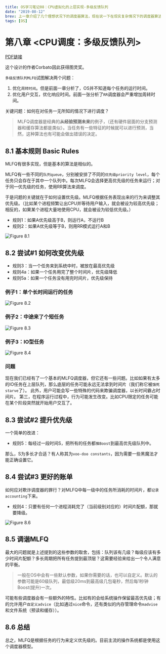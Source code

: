 ```yaml lw-blog-meta
title: OS学习笔记08：CPU虚拟化的上层实现-多级反馈队列
date: "2019-08-12"
brev: 上一章介绍了几个理想状况下的调度器算法，现在说一下在现实复杂情况下的调度器算法。
tags: [OS]
```


# 第八章 <CPU调度：多级反馈队列>

[PDF链接](http://pages.cs.wisc.edu/~remzi/OSTEP/cpu-sched-mlfq.pdf)

这个设计的作者Corbato因此获得图灵奖。

`多级反馈队列MLFQ`试图解决两个问题：

1. 优化`周转时间`。但是前面一章分析了，OS并不知道每个任务的运行时间。
2. 优化用户交互，优化响应时间。前面一张分析了`RR`调度器会严重增加周转时间。

关键问题：如何在对任务一无所知的情况下进行调度？

> MLFQ调度器是经典的**从经验预测未来**的例子，（还有硬件层面的分支预测器和缓存算法都是类似）。当任务有一些特征的时候就可以进行预测，当然，这种算法也有可能会做出错误的决定。

## 8.1 基本规则 Basic Rules

MLFQ有很多实现，但是基本的算法是相似的。

MLFQ有一些不同的`队列queue`，分别被安排了不同的`优先级priority level`，每个任务只会存在于其中一个队列中。每次MLFQ会选择更高优先级的任务来运行；对于同一优先级的任务，使用RR算法来调度。

于是问题的关键就在于如何设置优先级。MLFQ根据任务表现出来的行为来调整其优先级。（比如某个进程频繁让出CPU并等待用户输入，就会被设为较高优先级；相反的，如果某个进程大量地使用CPU，就会被设为较低优先级。）

- 规则1：如果A优先级高于B，则运行A，不运行B
- 规则2：如果A优先级等于B，则用RR模式运行A和B

![Figure 8.1](../../tech-blog-pic/2019/2019-08-12-Fig-8-1.png)

## 8.2 尝试#1 如何改变优先级

- 规则3：当一个任务来到系统中时，被放在最高优先级
- 规则4a：如果一个任务用完了整个时间片，优先级降低
- 规则5a：如果一个任务没有用完时间片，优先级保持

### 例子1：单个长时间运行的任务

![Figure 8.2](../../tech-blog-pic/2019/2019-08-12-Fig-8-2.png)

### 例子2：中途来了个短任务

![Figure 8.3](../../tech-blog-pic/2019/2019-08-12-Fig-8-3.png)

### 例子3：IO型任务

![Figure 8.4](../../tech-blog-pic/2019/2019-08-12-Fig-8-4.png)

### 问题

现在我们已经有了一个基本的MLFQ调度器，但它还有一些问题。比如如果有太多的IO任务在上层队列，那么底层的任务可能永远无法拿到时间片（我们称它被`饿死starve`了）。
此外，用户可能会写一些特殊的代码来欺骗调度器，以长时间霸占时间片。
第三，在程序运行过程中，行为可能发生改变。比如CPU限定的任务可能在某个阶段突然就开始用户交互了。

## 8.3 尝试#2 提升优先级

一个简单的改进：

- 规则5：每经过一段时间S，把所有的任务都`推Boost`到最高优先级队列中。

那么，S为多长才合适？有人称其为`voo-doo constants`，因为需要一些黑魔法才能正确设置它。

## 8.4 尝试#3 更好的账单

如何应对欺诈调度器的罪行？对MLFQ中每一级中的任务所消耗的时间片，都`记录accounting`下来。

- 规则4：只要有任何一个进程消耗完了（当前级别对应的）时间片配额，那就要降级。

![Figure 8.6](../../tech-blog-pic/2019/2019-08-12-Fig-8-6.png)

## 8.5 调谐MLFQ

最大的问题就是上述提到的这些参数的取舍，包括：队列该有几级？每级应该有多少时间片配额？多长周期把所有任务提到最顶层？这需要经验来给出一个令人满意的平衡。

> 一般在OS中会有一些默认参数，如果你需要的话，也可以自定义。默认的参数可能是60级队列，最低级20ms到最高级几包毫秒，然后每1秒钟Boost(提升)一次。

可能有些调度器会有一些额外的特性。比如有的会给系统操作保留最高优先级；有的允许用户`自定义advice`（比如通过`nice`命令，还有类似的内存管理命令`madvise`和文件系统（预读和缓存））。

## 8.6 总结

总之，MLFQ是根据任务的行为来定义优先级的。目前主流的操作系统都是使用这个调度器模型。
